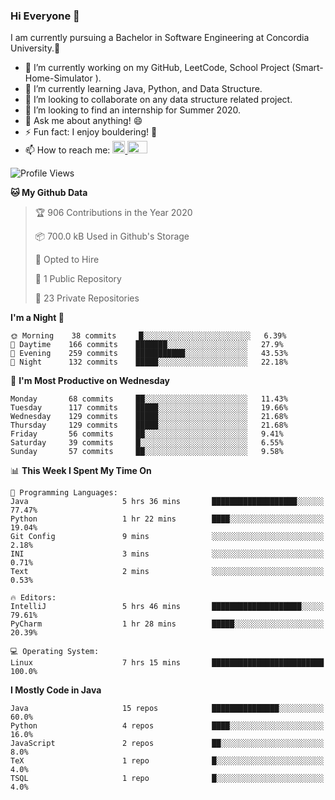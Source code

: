 ### Hi Everyone 👋
I am currently pursuing a Bachelor in Software Engineering at Concordia University.🏫

- 🔭 I’m currently working on my GitHub, LeetCode, School Project (Smart-Home-Simulator ).
- 🌱 I’m currently learning Java, Python, and Data Structure.
- 👯 I’m looking to collaborate on any data structure related project.
- 🤔 I’m looking to find an internship for Summer 2020.
- 💬 Ask me about anything! 😄
- ⚡ Fun fact: I enjoy bouldering! 🧗‍
- 📫 How to reach me: <a href="https://www.linkedin.com/in/siu-tong-ye/" target="_blank"> <img width="20px" width="32" src="https://cdn.jsdelivr.net/npm/simple-icons@v3/icons/linkedin.svg" /> </a> <a href="mailto:SiuTongYe@gmail.com" target="_blank"> <img height="20" width="32" src="https://cdn.jsdelivr.net/npm/simple-icons@v3/icons/gmail.svg" /> </a>

<!--START_SECTION:waka-->
![Profile Views](http://img.shields.io/badge/Profile%20Views-3-blue)

**🐱 My Github Data** 

> 🏆 906 Contributions in the Year 2020
 > 
> 📦 700.0 kB Used in Github's Storage 
 > 
> 💼 Opted to Hire
 > 
> 📜 1 Public Repository 
 > 
> 🔑 23 Private Repositories  
 > 
**I'm a Night 🦉** 

```text
🌞 Morning    38 commits     █░░░░░░░░░░░░░░░░░░░░░░░░   6.39% 
🌆 Daytime    166 commits    ███████░░░░░░░░░░░░░░░░░░   27.9% 
🌃 Evening    259 commits    ███████████░░░░░░░░░░░░░░   43.53% 
🌙 Night      132 commits    █████░░░░░░░░░░░░░░░░░░░░   22.18%

```
📅 **I'm Most Productive on Wednesday** 

```text
Monday       68 commits     ██░░░░░░░░░░░░░░░░░░░░░░░   11.43% 
Tuesday      117 commits    █████░░░░░░░░░░░░░░░░░░░░   19.66% 
Wednesday    129 commits    █████░░░░░░░░░░░░░░░░░░░░   21.68% 
Thursday     129 commits    █████░░░░░░░░░░░░░░░░░░░░   21.68% 
Friday       56 commits     ██░░░░░░░░░░░░░░░░░░░░░░░   9.41% 
Saturday     39 commits     █░░░░░░░░░░░░░░░░░░░░░░░░   6.55% 
Sunday       57 commits     ██░░░░░░░░░░░░░░░░░░░░░░░   9.58%

```


📊 **This Week I Spent My Time On** 

```text
💬 Programming Languages: 
Java                     5 hrs 36 mins       ███████████████████░░░░░░   77.47% 
Python                   1 hr 22 mins        ████░░░░░░░░░░░░░░░░░░░░░   19.04% 
Git Config               9 mins              ░░░░░░░░░░░░░░░░░░░░░░░░░   2.18% 
INI                      3 mins              ░░░░░░░░░░░░░░░░░░░░░░░░░   0.71% 
Text                     2 mins              ░░░░░░░░░░░░░░░░░░░░░░░░░   0.53%

🔥 Editors: 
IntelliJ                 5 hrs 46 mins       ████████████████████░░░░░   79.61% 
PyCharm                  1 hr 28 mins        █████░░░░░░░░░░░░░░░░░░░░   20.39%

💻 Operating System: 
Linux                    7 hrs 15 mins       █████████████████████████   100.0%

```

**I Mostly Code in Java** 

```text
Java                     15 repos            ███████████████░░░░░░░░░░   60.0% 
Python                   4 repos             ████░░░░░░░░░░░░░░░░░░░░░   16.0% 
JavaScript               2 repos             ██░░░░░░░░░░░░░░░░░░░░░░░   8.0% 
TeX                      1 repo              █░░░░░░░░░░░░░░░░░░░░░░░░   4.0% 
TSQL                     1 repo              █░░░░░░░░░░░░░░░░░░░░░░░░   4.0%

```



<!--END_SECTION:waka-->
